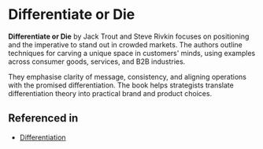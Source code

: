 # Differentiate or Die

**Differentiate or Die** by Jack Trout and Steve Rivkin focuses on positioning and the imperative to stand out in crowded markets. The authors outline techniques for carving a unique space in customers' minds, using examples across consumer goods, services, and B2B industries.

They emphasise clarity of message, consistency, and aligning operations with the promised differentiation. The book helps strategists translate differentiation theory into practical brand and product choices.

## Referenced in

- [Differentiation](/strategies/markets/differentiation)
